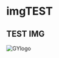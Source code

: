 # imgTEST

## TEST IMG 
![GYlogo](https://github.com/user-attachments/assets/33a72578-bc95-45f2-8be7-5e37abe978e4)
